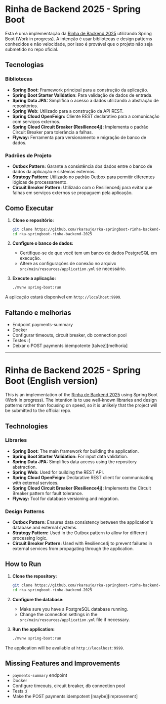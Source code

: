 # Rinha de Backend 2025 - Spring Boot

Esta é uma implementação da [Rinha de Backend 2025](https://github.com/zanfranceschi/rinha-de-backend-2025) utilizando Spring Boot (Work in progress). A intenção é usar bibliotecas e design patterns conhecidos e não velocidade, por isso é provável que o projeto não seja submetido no repo oficial.

## Tecnologias

### Bibliotecas

- **Spring Boot:** Framework principal para a construção da aplicação.
- **Spring Boot Starter Validation:** Para validação de dados de entrada.
- **Spring Data JPA:** Simplifica o acesso a dados utilizando a abstração de repositórios.
- **Spring Web:** Utilizado para a construção da API REST.
- **Spring Cloud OpenFeign:** Cliente REST declarativo para a comunicação com serviços externos.
- **Spring Cloud Circuit Breaker (Resilience4j):** Implementa o padrão Circuit Breaker para tolerância a falhas.
- **Flyway:** Ferramenta para versionamento e migração de banco de dados.

### Padrões de Projeto

- **Outbox Pattern:** Garante a consistência dos dados entre o banco de dados da aplicação e sistemas externos.
- **Strategy Pattern:** Utilizado no padrão Outbox para permitir diferentes lógicas de processamento.
- **Circuit Breaker Pattern:** Utilizado com o Resilience4j para evitar que falhas em serviços externos se propaguem pela aplicação.

## Como Executar

1.  **Clone o repositório:**

    ```bash
    git clone https://github.com/rkaraujo/rka-springboot-rinha-backend-2025.git
    cd rka-springboot-rinha-backend-2025
    ```

2.  **Configure o banco de dados:**

    - Certifique-se de que você tem um banco de dados PostgreSQL em execução.
    - Altere as configurações de conexão no arquivo `src/main/resources/application.yml` se necessário.

3.  **Execute a aplicação:**
    ```bash
    ./mvnw spring-boot:run
    ```

A aplicação estará disponível em `http://localhost:9999`.

## Faltando e melhorias

- Endpoint payments-summary
- Docker
- Configurar timeouts, circuit breaker, db connection pool
- Testes :(
- Deixar o POST payments idempotente [talvez][melhoria]

---

# Rinha de Backend 2025 - Spring Boot (English version)

This is an implementation of the [Rinha de Backend 2025](https://github.com/zanfranceschi/rinha-de-backend-2025) using Spring Boot (Work in progress). The intention is to use well-known libraries and design patterns rather than focusing on speed, so it is unlikely that the project will be submitted to the official repo.

## Technologies

### Libraries

- **Spring Boot:** The main framework for building the application.
- **Spring Boot Starter Validation:** For input data validation.
- **Spring Data JPA:** Simplifies data access using the repository abstraction.
- **Spring Web:** Used for building the REST API.
- **Spring Cloud OpenFeign:** Declarative REST client for communicating with external services.
- **Spring Cloud Circuit Breaker (Resilience4j):** Implements the Circuit Breaker pattern for fault tolerance.
- **Flyway:** Tool for database versioning and migration.

### Design Patterns

- **Outbox Pattern:** Ensures data consistency between the application's database and external systems.
- **Strategy Pattern:** Used in the Outbox pattern to allow for different processing logic.
- **Circuit Breaker Pattern:** Used with Resilience4j to prevent failures in external services from propagating through the application.

## How to Run

1.  **Clone the repository:**

    ```bash
    git clone https://github.com/rkaraujo/rka-springboot-rinha-backend-2025.git
    cd rka-springboot-rinha-backend-2025
    ```

2.  **Configure the database:**

    - Make sure you have a PostgreSQL database running.
    - Change the connection settings in the `src/main/resources/application.yml` file if necessary.

3.  **Run the application:**
    ```bash
    ./mvnw spring-boot:run
    ```

The application will be available at `http://localhost:9999`.

## Missing Features and Improvements

- `payments-summary` endpoint
- Docker
- Configure timeouts, circuit breaker, db connection pool
- Tests :(
- Make the POST payments idempotent [maybe][improvement]
